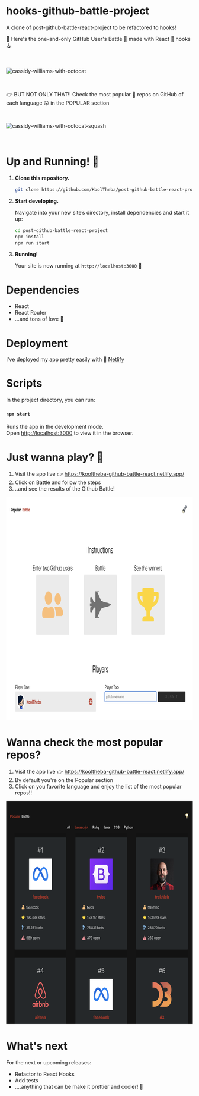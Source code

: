 # hooks-github-battle-project
A clone of post-github-battle-react-project to be refactored to hooks!

🌈 Here's the one-and-only GitHub User's Battle 🥊 made with React 💅 hooks🪝

<br>
    <p>
        <img src='https://media.giphy.com/media/59bo7PVAiXHV59QCFG/giphy.gif' alt="cassidy-williams-with-octocat"/>
    </p>
</br>

👉 BUT NOT ONLY THAT!! Check the most popular 🦄 repos on GitHub of each language 😛 in the POPULAR section

<br>
    <p>
        <img src='https://media.giphy.com/media/zQOmyYc8TXzSBfrTFb/giphy.gif' alt="cassidy-williams-with-octocat-squash"/>
    </p>
</br>

# Up and Running! 🚀

1.  **Clone this repository.**

    ```sh
    git clone https://github.com/KoolTheba/post-github-battle-react-project.git
    ```

2.  **Start developing.**

    Navigate into your new site’s directory, install dependencies and start it up:

    ```sh
    cd post-github-battle-react-project
    npm install
    npm run start
    ```

3.  **Running!**

    Your site is now running at `http://localhost:3000` 🚀


# Dependencies
- React
- React Router
- ...and tons of love 💜

# Deployment
I've deployed my app pretty easily with 💚 [Netlify](https://app.netlify.com/)

# Scripts

In the project directory, you can run:

#### `npm start`

Runs the app in the development mode.
<br />
Open [http://localhost:3000](http://localhost:3000) to view it in the browser.

# Just wanna play? 🎠

1. Visit the app live 👉 https://kooltheba-github-battle-react.netlify.app/
2. Click on Battle and follow the steps
3. ..and see the results of the Github Battle!

<p align="center">
  <img alt="Github Battle app" height="600" src="other/github-battle.png">
</p>

# Wanna check the most popular repos?
1. Visit the app live 👉 https://kooltheba-github-battle-react.netlify.app/
2. By default you're on the Popular section
3. Click on you favorite language and enjoy the list of the most popular repos!!

<p align="center">
  <img alt="Github Battle app" height="600" src="other/popular-repos.png">
</p>

# What's next
For the next or upcoming releases:
- Refactor to React Hooks
- Add tests
- ....anything that can be make it prettier and cooler! 💅